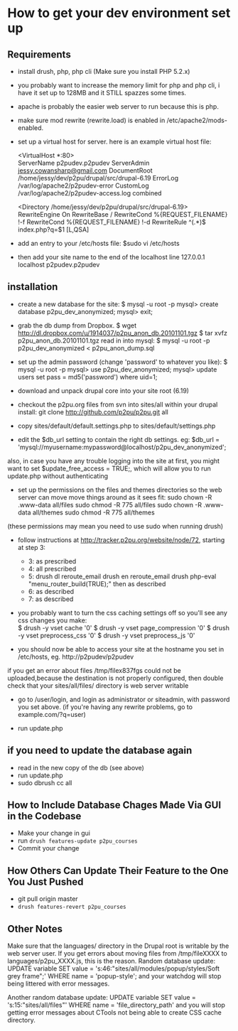 How to get your dev environment set up
======================================
Requirements
------------
* install drush, php, php cli (Make sure you install PHP 5.2.x)
* you probably want to increase the memory limit for php and php cli, i have it
  set up to 128MB and it STILL spazzes some times. 
* apache is probably the easier web server to run because this is php.
* make sure mod rewrite (rewrite.load) is enabled in /etc/apache2/mods-enabled.
* set up a virtual host for server. here is an example virtual host file:

  <VirtualHost *:80>                                                                                          
       ServerName p2pudev.p2pudev
       ServerAdmin jessy.cowansharp@gmail.com
       DocumentRoot /home/jessy/dev/p2pu/drupal/src/drupal-6.19
       ErrorLog /var/log/apache2/p2pudev-error
       CustomLog /var/log/apache2/p2pudev-access.log combined

     <Directory /home/jessy/dev/p2pu/drupal/src/drupal-6.19>
         RewriteEngine On
        RewriteBase /
        RewriteCond %{REQUEST_FILENAME} !-f
        RewriteCond %{REQUEST_FILENAME} !-d
        RewriteRule ^(.*)$ index.php?q=$1 [L,QSA]
    </Directory>
  </VirtualHost>

* add an entry to your /etc/hosts file:
  $sudo vi /etc/hosts

* then add your site name to the end of the localhost line
  127.0.0.1   localhost p2pudev.p2pudev 

installation
------------

* create a new database for the site: 
    $ mysql -u root -p 
    mysql> create database p2pu_dev_anonymized;
    mysql> exit;

* grab the db dump from Dropbox. 
    $ wget http://dl.dropbox.com/u/1914037/p2pu_anon_db.20101101.tgz
    $ tar xvfz p2pu_anon_db.20101101.tgz
    read in into mysql:
    $ mysql -u root -p p2pu_dev_anonymized < p2pu_anon_dump.sql

* set up the admin password (change 'password' to whatever you like):
    $ mysql -u root -p 
    mysql> use p2pu_dev_anonymized;
    mysql> update users set pass = md5('password') where uid=1;

* download and unpack drupal core into your site root (6.19)

* checkout the p2pu.org files from svn into sites/all within your drupal install:
    git clone http://github.com/p2pu/p2pu.git all

* copy sites/default/default.settings.php to sites/default/settings.php  
* edit the $db_url setting to contain the right db settings. eg:
    $db_url = 'mysql://myusername:mypassword@localhost/p2pu_dev_anonymized';

also, in case you have any trouble logging into the site at first, you might
want to set $update_free_access = TRUE;, which will allow you to run update.php
without authenticating

* set up the permissions on the files and themes directories so the web server can move move things around as it sees fit:
  sudo chown -R <username>.www-data all/files
  sudo chmod -R 775 all/files
  sudo chown -R <username>.www-data all/themes
  sudo chmod -R 775 all/themes

(these permissions may mean you need to use sudo when running drush)

* follow instructions at http://tracker.p2pu.org/website/node/72, starting at
  step 3:
  * 3: as prescribed
  * 4: all prescribed
  * 5: drush dl reroute_email
     drush en reroute_email
     drush php-eval "menu_router_build(TRUE);" 
     then as described
  * 6: as described
  * 7: as described

* you probably want to turn the css caching settings off so you'll see any css
  changes you make:  
  $ drush -y vset cache '0'
  $ drush -y vset page_compression '0'
  $ drush -y vset preprocess_css '0'
  $ drush -y vset preprocess_js '0'

* you should now be able to access your site at the hostname you set in
  /etc/hosts, eg. http://p2pudev/p2pudev

if you get an error about files /tmp/filex837fgs could not be uploaded,because
the destination is not properly configured, then double check that your
sites/all/files/ directory is web server writable

* go to /user/login, and login as administrator or siteadmin, with password you
  set above. (if you're having any rewrite problems, go to example.com/?q=user)

* run update.php


if you need to update the database again
----------------------------------------
* read in the new copy of the db (see above)
* run update.php
* sudo dbrush cc all


How to Include Database Chages Made Via GUI in the Codebase
-----------------------------------------------------------
* Make your change in gui
* run `drush features-update p2pu_courses`
* Commit your change


How Others Can Update Their Feature to the One You Just Pushed
--------------------------------------------------------------
* git pull origin master
* `drush features-revert p2pu_courses`


Other Notes
-----------

Make sure that the languages/ directory in the Drupal root is writable by the
web server user. If you get errors about moving files from /tmp/fileXXXX to
languages/p2pu_XXXX.js, this is the reason.  Random database update: UPDATE
variable SET value = 's:46:"sites/all/modules/popup/styles/Soft grey frame";'
WHERE name = 'popup-style'; and your watchdog will stop being littered with
error messages. 

Another random database update: UPDATE variable SET value =
's:15:"sites/all/files"' WHERE name = 'file_directory_path' and you will stop
getting error messages about CTools not being able to create CSS cache
directory.

